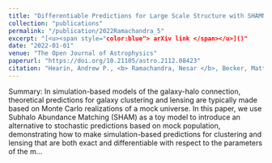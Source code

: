 ```yaml
---
title: "Differentiable Predictions for Large Scale Structure with SHAMNet"
collection: "publications"
permalink: "/publication/2022Ramachandra_5"
excerpt: "[<u><span style="color:blue"> arXiv link </span></u>]()"
date: "2022-01-01"
venue: "The Open Journal of Astrophysics"
paperurl: "https://doi.org/10.21105/astro.2112.08423"
citation: "Hearin, Andrew P., <b> Ramachandra, Nesar </b>, Becker, Matthew R., DeRose, Joseph; Differentiable Predictions for Large Scale Structure with SHAMNet, The Open Journal of Astrophysics, Volume 5, 2022"
---
```



Summary: In simulation-based models of the galaxy-halo connection, theoretical predictions for galaxy clustering and lensing are typically made based on Monte Carlo realizations of a mock universe. In this paper, we use Subhalo Abundance Matching (SHAM) as a toy model to introduce an alternative to stochastic predictions based on mock population, demonstrating how to make simulation-based predictions for clustering and lensing that are both exact and differentiable with respect to the parameters of the m...